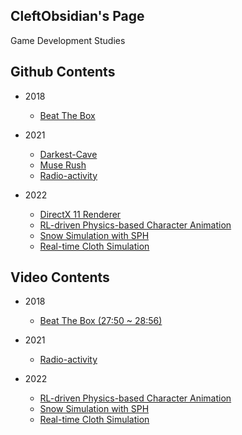 ## CleftObsidian's Page

Game Development Studies

## Github Contents
* 2018
    * [Beat The Box](https://github.com/WalkPark/BeatTheBox-Hack_v0.3-)

* 2021
    * [Darkest-Cave](https://github.com/WalkPark/Darkest-Cave)
    * [Muse Rush](https://github.com/WalkPark/Muse-Rush)
    * [Radio-activity](https://github.com/WalkPark/Radio-activity)

* 2022
    * [DirectX 11 Renderer](https://github.com/WalkPark/DirectX11_Renderer)
    * [RL-driven Physics-based Character Animation](https://github.com/WalkPark/ClientForUnrealToDeepMimic)
    * [Snow Simulation with SPH](https://github.com/WalkPark/RealTimeSnowSimulation)
    * [Real-time Cloth Simulation](https://github.com/WalkPark/GameCapstoneDesignProject)

## Video Contents
* 2018
    * [Beat The Box (27:50 ~ 28:56)](https://youtu.be/bcGMXqGOoTI?t=1670)

* 2021
    * [Radio-activity](https://youtu.be/P9PxOcC737w)

* 2022
    * [RL-driven Physics-based Character Animation](https://youtu.be/4yPvnG_kSBI)
    * [Snow Simulation with SPH](https://youtu.be/WKR_IzxdXCM)
    * [Real-time Cloth Simulation](https://youtu.be/BU1-Vroz7Jc)